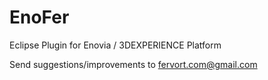 # EnoFer
Eclipse Plugin for Enovia / 3DEXPERIENCE Platform 

Send suggestions/improvements to fervort.com@gmail.com
